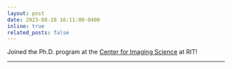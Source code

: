 ```yaml
---
layout: post
date: 2023-08-28 16:11:00-0400
inline: true
related_posts: false
---
```


Joined the Ph.D. program at the [Center for Imaging Science](https://www.rit.edu/science/chester-f-carlson-center-imaging-science) at RIT!

---


